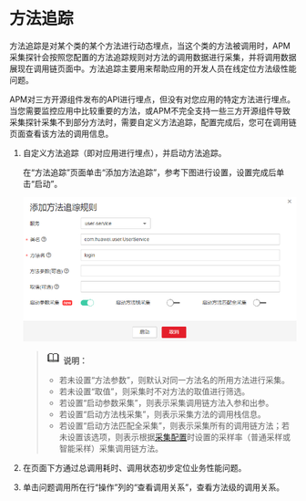 # 方法追踪<a name="apm_02_0020"></a>

方法追踪是对某个类的某个方法进行动态埋点，当这个类的方法被调用时，APM采集探针会按照您配置的方法追踪规则对方法的调用数据进行采集，并将调用数据展现在调用链页面中。方法追踪主要用来帮助应用的开发人员在线定位方法级性能问题。

APM对三方开源组件发布的API进行埋点，但没有对您应用的特定方法进行埋点。当您需要监控应用中比较重要的方法，或APM不完全支持一些三方开源组件导致采集探针采集不到部分方法时，需要自定义方法追踪，配置完成后，您可在调用链页面查看该方法的调用信息。

1.  自定义方法追踪（即对应用进行埋点），并启动方法追踪。

    在“方法追踪”页面单击“添加方法追踪”，参考下图进行设置，设置完成后单击“启动”。

    ![](figures/zh-cn_image_0188095409.png)

    >![](public_sys-resources/icon-note.gif) **说明：**   
    >-   若未设置“方法参数”，则默认对同一方法名的所用方法进行采集。  
    >-   若未设置“取值”，则采集时不对方法的取值进行筛选。  
    >-   若设置“启动参数采集”，则表示采集调用链方法入参和出参。  
    >-   若设置“启动方法栈采集”，则表示采集方法的调用栈信息。  
    >-   若设置“启动方法匹配全采集”，则表示采集所有的调用链方法；若未设置该选项，则表示根据[采集配置](采集配置.md)时设置的采样率（普通采样或智能采样）采集调用链方法。  

2.  在页面下方通过总调用耗时、调用状态初步定位业务性能问题。
3.  单击问题调用所在行“操作”列的“查看调用关系”，查看方法级的调用关系。

